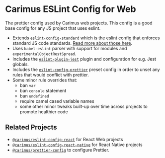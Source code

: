 # Carimus ESLint Config for Web

The prettier config used by Carimus web projects. This config is a good base config for any JS project that uses
eslint.

-   Extends [`eslint-config-standard`](https://www.npmjs.com/package/eslint-config-standard) which is the eslint config
    that enforces standard JS code standards. [Read more about those here](https://standardjs.com/).
-   Uses `babel-eslint` parser with support for modules and `experimentalObjectRestSpread`.
-   Includes the [`eslint-plugin-jest`](https://www.npmjs.com/package/eslint-plugin-jest) plugin and configuration
    for e.g. Jest globals.
-   Includes the [`eslint-config-prettier`](https://www.npmjs.com/package/eslint-config-prettier) preset config in
    order to unset any rules that would conflict with prettier.
-   Some minor rule overrides that:
    -   ban `var`
    -   ban `console` statement
    -   ban `undefined`
    -   require camel cased variable names
    -   some other minor tweaks built-up over time across projects to promote healthier code

## Related Projects

-   [`@carimus/eslint-config-react`](https://github.com/Carimus/eslint-config-react) for React Web projects
-   [`@carimus/eslint-config-react-native`](https://github.com/Carimus/eslint-config-react-native) for React Native
    projects
-   [`@carimus/prettier-config`](https://github.com/Carimus/prettier-config) to configure Prettier.
